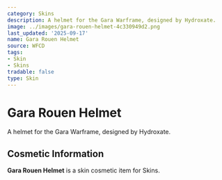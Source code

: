 ```yaml
---
category: Skins
description: A helmet for the Gara Warframe, designed by Hydroxate.
image: ../images/gara-rouen-helmet-4c330949d2.png
last_updated: '2025-09-17'
name: Gara Rouen Helmet
source: WFCD
tags:
- Skin
- Skins
tradable: false
type: Skin
---
```


# Gara Rouen Helmet

A helmet for the Gara Warframe, designed by Hydroxate.

## Cosmetic Information

**Gara Rouen Helmet** is a skin cosmetic item for Skins.

